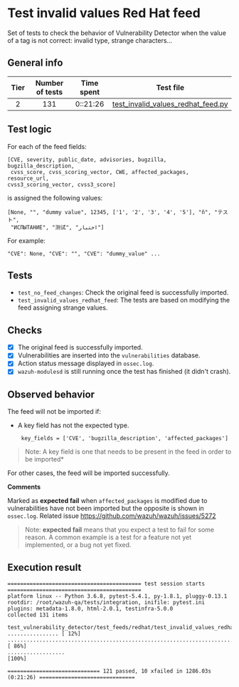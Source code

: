 # Test invalid values Red Hat feed

Set of tests to check the behavior of Vulnerability Detector when the value of a tag is not correct: invalid type,
strange characters...

## General info

|Tier | Number of tests | Time spent| Test file |
|:--:|:--:|:--:|:--:|
| 2 | 131 | 0::21:26 | [test_invalid_values_redhat_feed.py](../../../test_feeds/redhat/test_invalid_values_redhat_feed.py)|

## Test logic

For each of the feed fields:

```
[CVE, severity, public_date, advisories, bugzilla, bugzilla_description,
 cvss_score, cvss_scoring_vector, CWE, affected_packages, resource_url,
cvss3_scoring_vector, cvss3_score]
```

is assigned the following values:

```
[None, "", "dummy value", 12345, ['1', '2', '3', '4', '5'], "ñ", "テスト",
 "ИСПЫТАНИЕ", "测试", "اختبار"]
```

For example:

```
"CVE": None, "CVE": "", "CVE": "dummy_value" ...
```

## Tests

- `test_no_feed_changes`: Check the original feed is successfully imported.
- `test_invalid_values_redhat_feed`: The tests are based on modifying the feed assigning strange values.

## Checks

- [x] The original feed is successfully imported.
- [x] Vulnerabilities are inserted into the `vulnerabilities` database.
- [x] Action status message displayed in `ossec.log`.
- [x] `wazuh-modulesd` is still running once the test has finished (it didn't crash).

## Observed behavior

The feed will not be imported if:

- A key field has not the expected type.

  ```
   key_fields = ['CVE', 'bugzilla_description', 'affected_packages']
  ```

> Note: A key field is one that needs to be present in the feed in order to be imported*

For other cases, the feed will be imported successfully.

**Comments**

Marked as **expected fail** when `affected_packages` is modified due to vulnerabilities have not been imported but the
opposite is shown in `ossec.log`. Related issue https://github.com/wazuh/wazuh/issues/5272

> Note: **expected fail** means that you expect a test to fail for some reason. A common example is a test for a feature
not yet implemented, or a bug not yet fixed.

## Execution result

```
========================================== test session starts ==========================================
platform linux -- Python 3.6.8, pytest-5.4.1, py-1.8.1, pluggy-0.13.1
rootdir: /root/wazuh-qa/tests/integration, inifile: pytest.ini
plugins: metadata-1.8.0, html-2.0.1, testinfra-5.0.0
collected 131 items

test_vulnerability_detector/test_feeds/redhat/test_invalid_values_redhat_feed.py ................ [ 12%]
...........................................................................xxxxxxxxxx............ [ 86%]
..................                                                                                [100%]

============================= 121 passed, 10 xfailed in 1286.03s (0:21:26) ==============================
```
